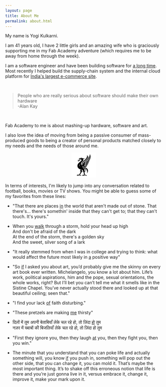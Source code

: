 ```yaml
---
layout: page
title: About Me
permalink: about.html
---
```


My name is Yogi Kulkarni. 

I am 41 years old, I have 2 little girls
 and an amazing wife who is graciously supporting me in my Fab Academy adventure (which requires me
 to be away from home through the week).

I am a software engineer and have been building software for [a long time][LinkedIn Profile]. Most
recently I helped build the supply-chain system and the internal cloud platform for 
[India's largest e-commerce site][Flipkart].

<br/>

<blockquote>
<p class="text-muted">
People who are really serious about software should make their own hardware<br/>   
-Alan Kay
</p>
</blockquote>

<br/>

Fab Academy to me is about mashing-up hardware, software and art. 

I also love the idea of moving from being a passive consumer of mass-produced goods to being a creator of personal products 
matched closely to my needs and the needs of those around me. 

<div style="text-align:center">
  <img src="images/lfc.png" height="80"/>
</div>
 
In terms of interests, I'm likely to jump into any conversation related to
football, books, movies or TV shows. You  might be able to guess some of my
favorites from these lines:

* "That there are places [in][ShawshankRedemption] the world that aren't made out of stone. That
  there's... there's somethin' inside that they can't get to; that they can't
  touch. It's yours."

* When you [walk](LFC) through a storm, hold your head up high   
   And don't be afraid of the dark   
   At the end of the storm, there's a golden sky   
   And the sweet, silver song of a lark

* "It really stemmed from when I was in college and trying to think: what would
  affect the future most likely in [a][ElonMusk] positive way"

* "So [if][GoodWillHunting] I asked you about art, you’d probably give me the skinny on every art
  book ever written. Michelangelo, you know a lot about him. Life’s work,
  political aspirations, him and the pope, sexual orientations, the whole works,
  right? But I’ll bet you can’t tell me what it smells like in the Sistine
  Chapel. You’ve never actually stood there and looked up at that beautiful
  ceiling; seen that."

* "I find your lack [of][StarWars] faith disturbing."

* "These pretzels are making [me][Seinfeld] thirsty"

* दिलों में तुम अपनी बेताबियाँ लेके चल रहे हो, तो ज़िंदा [हो][Zindagi] तुम  
  नज़र में ख्वाबों की बिजलियाँ लेके चल रहे हो, तो ज़िंदा हो तुम

* "First they ignore you, then they laugh [at][Gandhi] you, then they fight you, then you
  win."
  
* The minute that you understand that you can poke life and actually something
  will, you know [if][Jobs] you push in, something will pop out the other side, that you
  can change it, you can mold it. That’s maybe the most important thing. It’s to
  shake off this erroneous notion that life is there and you’re just gonna live in
  it, versus embrace it, change it, improve it, make your mark upon it.
      




[LinkedIn Profile]: https://www.linkedin.com/in/yogikulkarni
[Flipkart]: http://www.flipkart.com
[LFC]: http://www.liverpoolfc.com/  
[ShawshankRedemption]: https://en.wikipedia.org/wiki/The_Shawshank_Redemption
[ElonMusk]: https://en.wikipedia.org/wiki/Elon_Musk
[GoodWillHunting]: https://en.wikipedia.org/wiki/Good_Will_Hunting
[Seinfeld]: https://en.wikipedia.org/wiki/Seinfeld
[StarWars]: http://www.starwars.com/films
[Gandhi]: https://en.wikipedia.org/wiki/Mahatma_Gandhi
[Zindagi]: https://en.wikipedia.org/wiki/Zindagi_Na_Milegi_Dobara
[Jobs]: http://mathiasmikkelsen.com/2013/04/everything-around-you-that-you-call-life-was-made-up-by-people-that-were-no-smarter-than-you/
